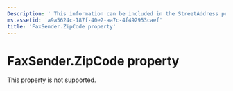 ```yaml
---
Description: ' This information can be included in the StreetAddress property.'
ms.assetid: 'a9a5624c-187f-40e2-aa7c-4f492953caef'
title: 'FaxSender.ZipCode property'
---
```


# FaxSender.ZipCode property

This property is not supported.

 

 



